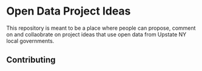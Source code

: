 # Open Data Project Ideas

This repository is meant to be a place where people can propose, comment on and collaobrate on project ideas that use open data from Upstate NY local governments.

## Contributing

